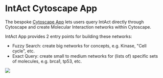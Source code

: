 # IntAct Cytoscape App

The bespoke [Cytoscape App](https://apps.cytoscape.org/apps/intactapp) lets users query IntAct directly through Cytoscape and create Molecular Interaction networks within Cytoscape.

IntAct App provides 2 entry points for building these networks:
- Fuzzy Search: create big networks for concepts, e.g. Kinase, "Cell cycle", etc.
- Exact Query: create small to medium networks for (lists of) specific sets of molecules, e.g. brca1, tp53, etc.

![](https://raw.githubusercontent.com/intact-portal/intact-portal-documentation/master/assets/IntAct_app.png)
